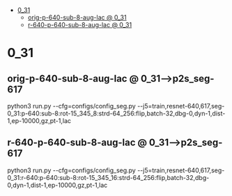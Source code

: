 <!-- MarkdownTOC -->

- [0_31](#0_3_1_)
    - [orig-p-640-sub-8-aug-lac       @ 0_31](#orig_p_640_sub_8_aug_lac___0_31_)
    - [r-640-p-640-sub-8-aug-lac       @ 0_31](#r_640_p_640_sub_8_aug_lac___0_31_)

<!-- /MarkdownTOC -->
<a id="0_3_1_"></a>
# 0_31
<a id="orig_p_640_sub_8_aug_lac___0_31_"></a>
## orig-p-640-sub-8-aug-lac       @ 0_31-->p2s_seg-617
python3 run.py --cfg=configs/config_seg.py  --j5=train,resnet-640,617,seg-0_31:p-640:sub-8:rot-15_345_8:strd-64_256:flip,batch-32,dbg-0,dyn-1,dist-1,ep-10000,gz,pt-1,lac

<a id="r_640_p_640_sub_8_aug_lac___0_31_"></a>
## r-640-p-640-sub-8-aug-lac       @ 0_31-->p2s_seg-617
python3 run.py --cfg=configs/config_seg.py  --j5=train,resnet-640,617,seg-0_31:r-640:p-640:sub-8:rot-15_345_16:strd-64_256:flip,batch-32,dbg-0,dyn-1,dist-1,ep-10000,gz,pt-1,lac
